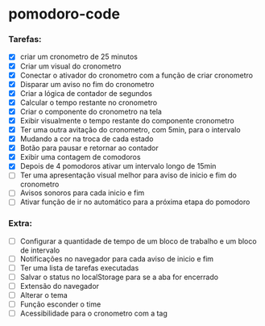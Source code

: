 # pomodoro-code

### Tarefas:

- [X] criar um cronometro de 25 minutos
- [X] Criar um visual do cronometro
- [X] Conectar o ativador do cronometro com a função de criar cronometro
- [X] Disparar um aviso no fim do cronometro
- [X] Criar a lógica de contador de segundos
- [X] Calcular o tempo restante no cronometro
- [X] Criar o componente do cronometro na tela
- [X] Exibir visualmente o tempo restante do componente cronometro
- [X] Ter uma outra avitação do cronometro, com 5min, para o intervalo
- [X] Mudando a cor na troca de cada estado
- [X] Botão para pausar e retornar ao contador
- [X] Exibir uma contagem de comodoros
- [X] Depois de 4 pomodoros ativar um intervalo longo de 15min
- [ ] Ter uma apresentação visual melhor para aviso de inicio e fim do cronometro
- [ ] Avisos sonoros para cada inicio e fim
- [ ] Ativar função de ir no automático para a próxima etapa do pomodoro

### Extra:

- [ ] Configurar a quantidade de tempo de um bloco de trabalho e um bloco de intervalo
- [ ] Notificações no navegador  para cada aviso de inicio e fim
- [ ] Ter uma lista de tarefas executadas
- [ ] Salvar o status no localStorage para se a aba for encerrado
- [ ] Extensão do navegador
- [ ] Alterar o tema
- [ ] Função esconder o time
- [ ] Acessibilidade para o cronometro com a tag <time>